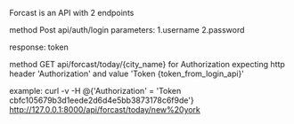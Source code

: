 Forcast is an API with 2 endpoints

method Post api/auth/login
parameters: 
1.username 
2.password

response:
token 


method GET api/forcast/today/{city_name}
for Authorization expecting http header 'Authorization' and value 'Token {token_from_login_api}'

example:
curl -v -H @{'Authorization' = 'Token cbfc105679b3d1eede2d6d4e5bb3873178c6f9de'} http://127.0.0.1:8000/api/forcast/today/new%20york
